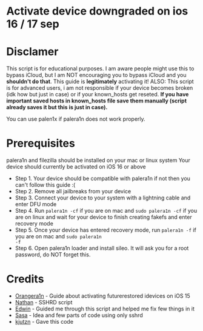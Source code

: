 # Activate device downgraded on ios 16 / 17 sep
# Disclamer
This script is for educational purposes. I am aware people might use this to bypass iCloud, but I am NOT encouraging you to bypass iCloud and you **shouldn't do that**. This guide is **legitimately** activating it!
ALSO: This script is for advanced users, i am not responsible if your device becomes broken (idk how but just in case) or if your known_hosts get reseted. **If you have important saved hosts in known_hosts file save them manually (script already saves it but this is just in case).**

You can use palen1x if palera1n does not work properly.


# Prerequisites
palera1n and filezilla should be installed on your mac or linux system
Your device should currently be activated on iOS 16 or above

- Step 1. Your device should be compatible with palera1n if not then you can't follow this guide :(
- Step 2. Remove all jailbreaks from your device
- Step 3. Connect your device to your system with a lightning cable and enter DFU mode
- Step 4. Run <code>palera1n -cf</code> if you are on mac and <code>sudo palera1n -cf</code> if you are on linux and wait for your device to finish creating fakefs and enter recovery mode
- Step 5. Once your device has entered recovery mode, run <code>palera1n -f</code> if you are on mac and <code>sudo palera1n -f</code>
- Step 6. Open palera1n loader and install sileo. It will ask you for a root password, do NOT forget this.

# Credits
- [Orangera1n](https://github.com/Orangera1n/) - Guide about activating futurerestored idevices on iOS 15
- [Nathan](https://github.com/verygenericname/SSHRD_Script) - SSHRD script
- [Edwin](https://github.com/edwin170) - Guided me through this script and helped me fix few things in it
- [Sasa](https://github.com/sasa8810) - Idea and few parts of code using only sshrd
- [kjutzn](https://github.com/kjutzn/) - Gave this code
